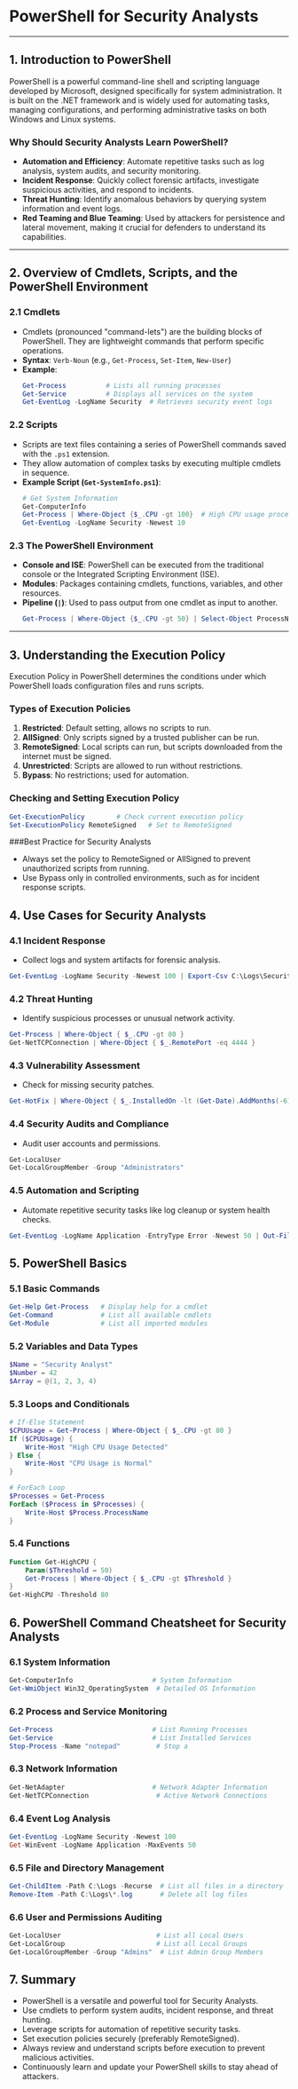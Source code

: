 # PowerShell for Security Analysts

---

## 1. **Introduction to PowerShell**
PowerShell is a powerful command-line shell and scripting language developed by Microsoft, designed specifically for system administration. It is built on the .NET framework and is widely used for automating tasks, managing configurations, and performing administrative tasks on both Windows and Linux systems.

### Why Should Security Analysts Learn PowerShell?
- **Automation and Efficiency**: Automate repetitive tasks such as log analysis, system audits, and security monitoring.
- **Incident Response**: Quickly collect forensic artifacts, investigate suspicious activities, and respond to incidents.
- **Threat Hunting**: Identify anomalous behaviors by querying system information and event logs.
- **Red Teaming and Blue Teaming**: Used by attackers for persistence and lateral movement, making it crucial for defenders to understand its capabilities.

---

## 2. **Overview of Cmdlets, Scripts, and the PowerShell Environment**

### 2.1 **Cmdlets**
- Cmdlets (pronounced "command-lets") are the building blocks of PowerShell. They are lightweight commands that perform specific operations.
- **Syntax**: `Verb-Noun` (e.g., `Get-Process`, `Set-Item`, `New-User`)
- **Example**:
    ```powershell
    Get-Process          # Lists all running processes
    Get-Service          # Displays all services on the system
    Get-EventLog -LogName Security  # Retrieves security event logs
    ```

### 2.2 **Scripts**
- Scripts are text files containing a series of PowerShell commands saved with the `.ps1` extension.
- They allow automation of complex tasks by executing multiple cmdlets in sequence.
- **Example Script (`Get-SystemInfo.ps1`)**:
    ```powershell
    # Get System Information
    Get-ComputerInfo
    Get-Process | Where-Object {$_.CPU -gt 100}  # High CPU usage processes
    Get-EventLog -LogName Security -Newest 10
    ```

### 2.3 **The PowerShell Environment**
- **Console and ISE**: PowerShell can be executed from the traditional console or the Integrated Scripting Environment (ISE).
- **Modules**: Packages containing cmdlets, functions, variables, and other resources.
- **Pipeline (`|`)**: Used to pass output from one cmdlet as input to another.
    ```powershell
    Get-Process | Where-Object {$_.CPU -gt 50} | Select-Object ProcessName, CPU
    ```

---

## 3. **Understanding the Execution Policy**
Execution Policy in PowerShell determines the conditions under which PowerShell loads configuration files and runs scripts.

### Types of Execution Policies
1. **Restricted**: Default setting, allows no scripts to run.
2. **AllSigned**: Only scripts signed by a trusted publisher can be run.
3. **RemoteSigned**: Local scripts can run, but scripts downloaded from the internet must be signed.
4. **Unrestricted**: Scripts are allowed to run without restrictions.
5. **Bypass**: No restrictions; used for automation.

### Checking and Setting Execution Policy
```powershell
Get-ExecutionPolicy        # Check current execution policy
Set-ExecutionPolicy RemoteSigned   # Set to RemoteSigned
```

###Best Practice for Security Analysts
- Always set the policy to RemoteSigned or AllSigned to prevent unauthorized scripts from running.
- Use Bypass only in controlled environments, such as for incident response scripts.

## 4. Use Cases for Security Analysts
### 4.1 Incident Response
- Collect logs and system artifacts for forensic analysis.
```powershell
Get-EventLog -LogName Security -Newest 100 | Export-Csv C:\Logs\SecurityLogs.csv
```

### 4.2 Threat Hunting
- Identify suspicious processes or unusual network activity.
```powershell
Get-Process | Where-Object { $_.CPU -gt 80 }
Get-NetTCPConnection | Where-Object { $_.RemotePort -eq 4444 }
```

### 4.3 Vulnerability Assessment
- Check for missing security patches.
```powershell
Get-HotFix | Where-Object { $_.InstalledOn -lt (Get-Date).AddMonths(-6) }
```

### 4.4 Security Audits and Compliance
- Audit user accounts and permissions.
```powershell
Get-LocalUser
Get-LocalGroupMember -Group "Administrators"
```

### 4.5 Automation and Scripting
- Automate repetitive security tasks like log cleanup or system health checks.
```powershell
Get-EventLog -LogName Application -EntryType Error -Newest 50 | Out-File C:\Logs\ErrorLogs.txt
```
## 5. PowerShell Basics
### 5.1 Basic Commands
```powershell
Get-Help Get-Process   # Display help for a cmdlet
Get-Command            # List all available cmdlets
Get-Module             # List all imported modules
```

### 5.2 Variables and Data Types
```powershell
$Name = "Security Analyst"
$Number = 42
$Array = @(1, 2, 3, 4)
```

### 5.3 Loops and Conditionals
```powershell
# If-Else Statement
$CPUUsage = Get-Process | Where-Object { $_.CPU -gt 80 }
If ($CPUUsage) {
    Write-Host "High CPU Usage Detected"
} Else {
    Write-Host "CPU Usage is Normal"
}

# ForEach Loop
$Processes = Get-Process
ForEach ($Process in $Processes) {
    Write-Host $Process.ProcessName
}
```

### 5.4 Functions
```powershell
Function Get-HighCPU {
    Param($Threshold = 50)
    Get-Process | Where-Object { $_.CPU -gt $Threshold }
}
Get-HighCPU -Threshold 80
```

## 6. PowerShell Command Cheatsheet for Security Analysts
### 6.1 System Information
```powershell
Get-ComputerInfo                    # System Information
Get-WmiObject Win32_OperatingSystem  # Detailed OS Information
```

### 6.2 Process and Service Monitoring
```powershell
Get-Process                         # List Running Processes
Get-Service                         # List Installed Services
Stop-Process -Name "notepad"         # Stop a 
```
### 6.3 Network Information
```powershell
Get-NetAdapter                      # Network Adapter Information
Get-NetTCPConnection                 # Active Network Connections
```

### 6.4 Event Log Analysis
```powershell
Get-EventLog -LogName Security -Newest 100
Get-WinEvent -LogName Application -MaxEvents 50
```

### 6.5 File and Directory Management
```powershell
Get-ChildItem -Path C:\Logs -Recurse  # List all files in a directory
Remove-Item -Path C:\Logs\*.log       # Delete all log files
```

### 6.6 User and Permissions Auditing
```powershell
Get-LocalUser                        # List all Local Users
Get-LocalGroup                       # List all Local Groups
Get-LocalGroupMember -Group "Admins"  # List Admin Group Members
```

## 7. Summary
- PowerShell is a versatile and powerful tool for Security Analysts.
- Use cmdlets to perform system audits, incident response, and threat hunting.
- Leverage scripts for automation of repetitive security tasks.
- Set execution policies securely (preferably RemoteSigned).
- Always review and understand scripts before execution to prevent malicious activities.
- Continuously learn and update your PowerShell skills to stay ahead of attackers.

